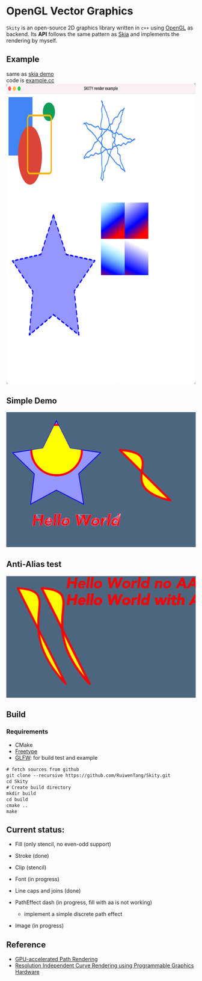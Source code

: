 # OpenGL Vector Graphics

`Skity` is an open-source 2D graphics library written in `c++` using [OpenGL](https://www.opengl.org) as backend.
Its **API** follows the same pattern as [Skia](https://skia.org/) and implements the rendering by myself. <br/>

## Example

same as [skia demo](https://fiddle.skia.org/c/66a829e00c752fe96e2ef4195cdc5454)<br/>
code is [example.cc](./example/example.cc)
<br/>
<img src="./resources/skia_demo.png" width="800" height="800">

## Simple Demo

![demo](./resources/gl_canvas_test.png)

## Anti-Alias test

![aa_test](./resources/aa_test.png)

## Build

### Requirements

- CMake
- [Freetype](https://www.freetype.org/)
- [GLFW](https://www.glfw.org/): for build test and example

```shell
# fetch sources from github
git clone --recursive https://github.com/RuiwenTang/Skity.git
cd Skity
# Create build directory
mkdir build
cd build
cmake ..
make
```

## Current status:

- Fill (only stencil, no even-odd support)

- Stroke (done)

- Clip (stencil)

- Font (in progress)

- Line caps and joins (done)

- PathEffect dash (in progress, fill with aa is not working)

  - implement a simple discrete path effect

- Image (in progress)

## Reference

- [GPU-accelerated Path Rendering](./resources/gpupathrender.pdf)
- [Resolution Independent Curve Rendering using Programmable Graphics Hardware](./resources/p1000-loop.pdf)
